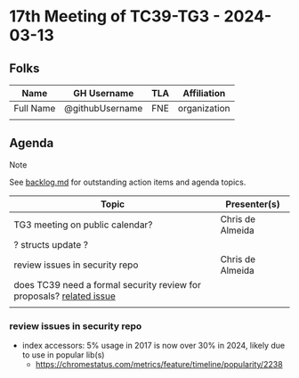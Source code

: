 # 17th Meeting of TC39-TG3 - 2024-03-13

## Folks

| Name      | GH Username     | TLA | Affiliation  |
| --------- | --------------- | --- | ------------ |
| Full Name | @githubUsername | FNE | organization |
|           |                 |     |              |

## Agenda

> [!NOTE]
> See [backlog.md](../backlog.md) for outstanding action items and agenda topics.

| Topic                                                                           | Presenter(s)     |
| ------------------------------------------------------------------------------- | ---------------- |
| TG3 meeting on public calendar?                                                 | Chris de Almeida |
| ? structs update ?                                                              |                  |
| review issues in security repo                                                  | Chris de Almeida |
| does TC39 need a formal security review for proposals? [related issue][related] |                  |
|                                                                                 |                  |

### review issues in security repo

- index accessors: 5% usage in 2017 is now over 30% in 2024, likely due to use in popular lib(s)
  - <https://chromestatus.com/metrics/feature/timeline/popularity/2238>

[related]: https://github.com/tc39/security/issues/4
